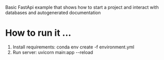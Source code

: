 Basic FastApi example that shows how to start a project and interact with databases and autogenerated documentation

# How to run it ...
1. Install requirements: conda env create -f environment.yml
2. Run server: uvicorn main:app --reload
